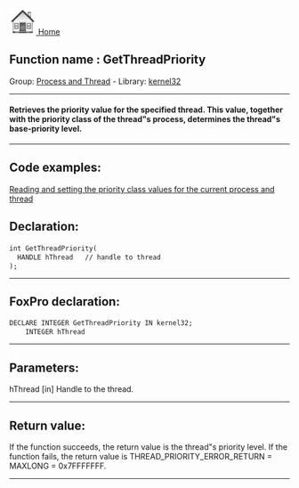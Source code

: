 [<img src="../../images/home.png"> Home ](https://github.com/VFPX/Win32API)  

## Function name : GetThreadPriority
Group: [Process and Thread](../../functions_group.md#Process_and_Thread)  -  Library: [kernel32](../../../libraries.md#kernel32)  
***  


#### Retrieves the priority value for the specified thread. This value, together with the priority class of the thread"s process, determines the thread"s base-priority level.
***  


## Code examples:
[Reading and setting the priority class values for the current process and thread](../../samples/sample_218.md)  

## Declaration:
```foxpro  
int GetThreadPriority(
  HANDLE hThread   // handle to thread
);  
```  
***  


## FoxPro declaration:
```foxpro  
DECLARE INTEGER GetThreadPriority IN kernel32;
	INTEGER hThread  
```  
***  


## Parameters:
hThread 
[in] Handle to the thread.   
***  


## Return value:
If the function succeeds, the return value is the thread"s priority level. If the function fails, the return value is THREAD_PRIORITY_ERROR_RETURN = MAXLONG = 0x7FFFFFFF.  
***  

